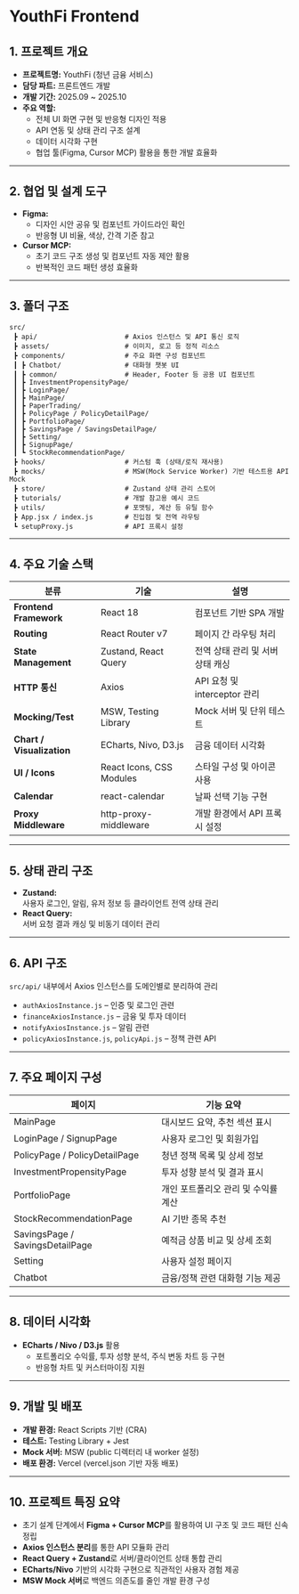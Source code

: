 # YouthFi Frontend

## 1. 프로젝트 개요

- **프로젝트명:** YouthFi (청년 금융 서비스)
- **담당 파트:** 프론트엔드 개발
- **개발 기간:** 2025.09 ~ 2025.10
- **주요 역할:**
  - 전체 UI 화면 구현 및 반응형 디자인 적용
  - API 연동 및 상태 관리 구조 설계
  - 데이터 시각화 구현
  - 협업 툴(Figma, Cursor MCP) 활용을 통한 개발 효율화

---

## 2. 협업 및 설계 도구

- **Figma:**
  - 디자인 시안 공유 및 컴포넌트 가이드라인 확인
  - 반응형 UI 비율, 색상, 간격 기준 참고
- **Cursor MCP:**
  - 초기 코드 구조 생성 및 컴포넌트 자동 제안 활용
  - 반복적인 코드 패턴 생성 효율화

---

## 3. 폴더 구조

```
src/
 ┣ api/                      # Axios 인스턴스 및 API 통신 로직
 ┣ assets/                   # 이미지, 로고 등 정적 리소스
 ┣ components/               # 주요 화면 구성 컴포넌트
 ┃ ┣ Chatbot/                # 대화형 챗봇 UI
 ┃ ┣ common/                 # Header, Footer 등 공용 UI 컴포넌트
 ┃ ┣ InvestmentPropensityPage/
 ┃ ┣ LoginPage/
 ┃ ┣ MainPage/
 ┃ ┣ PaperTrading/
 ┃ ┣ PolicyPage / PolicyDetailPage/
 ┃ ┣ PortfolioPage/
 ┃ ┣ SavingsPage / SavingsDetailPage/
 ┃ ┣ Setting/
 ┃ ┣ SignupPage/
 ┃ ┗ StockRecommendationPage/
 ┣ hooks/                    # 커스텀 훅 (상태/로직 재사용)
 ┣ mocks/                    # MSW(Mock Service Worker) 기반 테스트용 API Mock
 ┣ store/                    # Zustand 상태 관리 스토어
 ┣ tutorials/                # 개발 참고용 예시 코드
 ┣ utils/                    # 포맷팅, 계산 등 유틸 함수
 ┣ App.jsx / index.js        # 진입점 및 전역 라우팅
 ┗ setupProxy.js             # API 프록시 설정
```

---

## 4. 주요 기술 스택

| 분류                      | 기술                     | 설명                             |
| ------------------------- | ------------------------ | -------------------------------- |
| **Frontend Framework**    | React 18                 | 컴포넌트 기반 SPA 개발           |
| **Routing**               | React Router v7          | 페이지 간 라우팅 처리            |
| **State Management**      | Zustand, React Query     | 전역 상태 관리 및 서버 상태 캐싱 |
| **HTTP 통신**             | Axios                    | API 요청 및 interceptor 관리     |
| **Mocking/Test**          | MSW, Testing Library     | Mock 서버 및 단위 테스트         |
| **Chart / Visualization** | ECharts, Nivo, D3.js     | 금융 데이터 시각화               |
| **UI / Icons**            | React Icons, CSS Modules | 스타일 구성 및 아이콘 사용       |
| **Calendar**              | react-calendar           | 날짜 선택 기능 구현              |
| **Proxy Middleware**      | http-proxy-middleware    | 개발 환경에서 API 프록시 설정    |

---

## 5. 상태 관리 구조

- **Zustand:**  
  사용자 로그인, 알림, 유저 정보 등 클라이언트 전역 상태 관리
- **React Query:**  
  서버 요청 결과 캐싱 및 비동기 데이터 관리

---

## 6. API 구조

`src/api/` 내부에서 Axios 인스턴스를 도메인별로 분리하여 관리

- `authAxiosInstance.js` – 인증 및 로그인 관련
- `financeAxiosInstance.js` – 금융 및 투자 데이터
- `notifyAxiosInstance.js` – 알림 관련
- `policyAxiosInstance.js`, `policyApi.js` – 정책 관련 API

---

## 7. 주요 페이지 구성

| 페이지                          | 기능 요약                           |
| ------------------------------- | ----------------------------------- |
| MainPage                        | 대시보드 요약, 추천 섹션 표시       |
| LoginPage / SignupPage          | 사용자 로그인 및 회원가입           |
| PolicyPage / PolicyDetailPage   | 청년 정책 목록 및 상세 정보         |
| InvestmentPropensityPage        | 투자 성향 분석 및 결과 표시         |
| PortfolioPage                   | 개인 포트폴리오 관리 및 수익률 계산 |
| StockRecommendationPage         | AI 기반 종목 추천                   |
| SavingsPage / SavingsDetailPage | 예적금 상품 비교 및 상세 조회       |
| Setting                         | 사용자 설정 페이지                  |
| Chatbot                         | 금융/정책 관련 대화형 기능 제공     |

---

## 8. 데이터 시각화

- **ECharts / Nivo / D3.js** 활용
  - 포트폴리오 수익률, 투자 성향 분석, 주식 변동 차트 등 구현
  - 반응형 차트 및 커스터마이징 지원

---

## 9. 개발 및 배포

- **개발 환경:** React Scripts 기반 (CRA)
- **테스트:** Testing Library + Jest
- **Mock 서버:** MSW (public 디렉터리 내 worker 설정)
- **배포 환경:** Vercel (vercel.json 기반 자동 배포)

---

## 10. 프로젝트 특징 요약

- 초기 설계 단계에서 **Figma + Cursor MCP**를 활용하여 UI 구조 및 코드 패턴 신속 정립
- **Axios 인스턴스 분리**를 통한 API 모듈화 관리
- **React Query + Zustand**로 서버/클라이언트 상태 통합 관리
- **ECharts/Nivo** 기반의 시각화 구현으로 직관적인 사용자 경험 제공
- **MSW Mock 서버**로 백엔드 의존도를 줄인 개발 환경 구성
